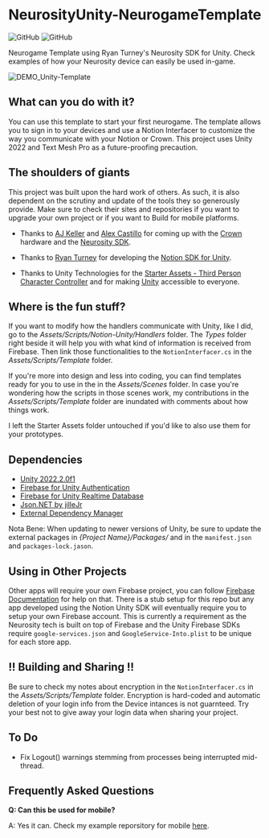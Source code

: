 # NeurosityUnity-NeurogameTemplate

![GitHub](https://img.shields.io/github/release/neuromodgames/NeurosityUnity-NeurogameTemplate?style=for-the-badge)
![GitHub](https://img.shields.io/github/license/neuromodgames/NeurosityUnity-NeurogameTemplate?style=for-the-badge)

Neurogame Template using Ryan Turney's Neurosity SDK for Unity. Check examples of how your Neurosity device can easily be used in-game.

![DEMO_Unity-Template](https://user-images.githubusercontent.com/88777150/175022704-f246bcc2-8001-4bbd-bb8a-980f38e1c680.gif)

## What can you do with it?

You can use this template to start your first neurogame.
The template allows you to sign in to your devices and use a Notion Interfacer to customize the way you communicate with your Notion or Crown.
This project uses Unity 2022 and Text Mesh Pro as a future-proofing precaution.

## The shoulders of giants

This project was built upon the hard work of others. As such, it is also dependent on the scrutiny and update of the tools they so generously provide. Make sure to check their sites and repositories if you want to upgrade your own project or if you want to Build for mobile platforms.

- Thanks to [AJ Keller](https://www.linkedin.com/in/andrewjaykeller/) and [Alex Castillo](https://www.linkedin.com/in/alexcas/) for coming up with the [Crown](https://neurosity.co/) hardware and the [Neurosity SDK](https://docs.neurosity.co/docs/overview). 

- Thanks to [Ryan Turney](https://github.com/ryanturney) for developing the [Notion SDK for Unity](https://github.com/ryanturney/notion-unity). 

- Thanks to Unity Technologies for the [Starter Assets - Third Person Character Controller](https://assetstore.unity.com/packages/essentials/starter-assets-third-person-character-controller-196526) and for making [Unity](https://unity.com//) accessible to everyone.

## Where is the fun stuff?

If you want to modify how the handlers communicate with Unity, like I did, go to the *Assets/Scripts/Notion-Unity/Handlers* folder. The *Types* folder right beside it will help you with what kind of information is received from Firebase. Then link those functionalities to the `NotionInterfacer.cs` in the *Assets/Scripts/Template* folder.

If you're more into design and less into coding, you can find templates ready for you to use in the in the *Assets/Scenes* folder. In case you're wondering how the scripts in those scenes work, my contributions in the *Assets/Scripts/Template* folder are inundated with comments about how things work.

I left the Starter Assets folder untouched if you'd like to also use them for your prototypes.

## Dependencies
* [Unity 2022.2.0f1](https://unity3d.com/get-unity/download/archive)
* [Firebase for Unity Authentication](https://developers.google.com/unity/packages#firebase_authentication)
* [Firebase for Unity Realtime Database](https://developers.google.com/unity/packages#firebase_realtime_database)
* [Json.NET by jilleJr](https://github.com/jilleJr/Newtonsoft.Json-for-Unity)
* [External Dependency Manager](https://developers.google.com/unity/packages#external_dependency_manager_for_unity)

Nota Bene: When updating to newer versions of Unity, be sure to update the external packages in *{Project Name}/Packages/* and in the `manifest.json` and `packages-lock.jason`.

## Using in Other Projects
Other apps will require your own Firebase project, you can follow [Firebase Documentation](https://firebase.google.com/docs/unity/setup) for help on that. There is a stub setup for this repo but any app developed using the Notion Unity SDK will eventually require you to setup your own Firebase account. This is currently a requirement as the Neurosity tech is built on top of Firebase and the Unity Firebase SDKs require `google-services.json` and `GoogleService-Into.plist` to be unique for each store app.

## !! Building and Sharing !!
Be sure to check my notes about encryption in the `NotionInterfacer.cs` in the *Assets/Scripts/Template* folder. Encryption is hard-coded and automatic deletion of your login info from the Device intances is not guarnteed. Try your best not to give away your login data when sharing your project.

## To Do

- Fix Logout() warnings stemming from processes being interrupted mid-thread.

## Frequently Asked Questions

**Q: Can this be used for mobile?**

A: Yes it can. Check my example reporsitory for mobile [here](https://github.com/neurogamedev/NeurosityUnity-MobileNeurogameTemplate).
